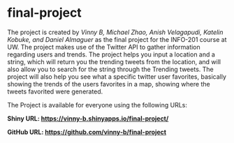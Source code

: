 # final-project

The project is created by *Vinny B, Michael Zhao, Anish Velagapudi, Katelin Kobuke, and Daniel Almaguer* as the final project for the INFO-201 course at UW. The project makes use of the Twitter API to gather information regarding users and trends. The project helps you input a location and a string, which will return you the trending tweets from the location, and will also allow you to search for the string through the Trending tweets. The project will also help you see what a specific twitter user favorites, basically showing the trends of the users favorites in a map, showing where the tweets favorited were generated. 

The Project is available for everyone using the following URLs:

**Shiny URL: https://vinny-b.shinyapps.io/final-project/**

**GitHub URL: https://github.com/vinny-b/final-project**